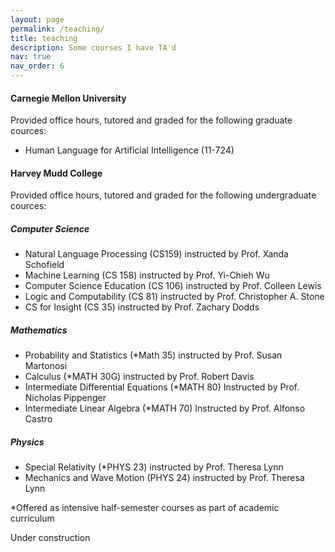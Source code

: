 ```yaml
---
layout: page
permalink: /teaching/
title: teaching
description: Some courses I have TA'd
nav: true
nav_order: 6
---
```


#### Carnegie Mellon University
Provided office hours, tutored and graded for the following graduate cources:
- Human Language for Artificial Intelligence (11-724)

#### Harvey Mudd College
Provided office hours, tutored and graded for the following undergraduate cources:

##### Computer Science
- Natural Language Processing (CS159) instructed by Prof. Xanda Schofield
- Machine Learning (CS 158) instructed by Prof. Yi-Chieh Wu
- Computer Science Education (CS 106) instructed by Prof. Colleen Lewis
- Logic and Computability (CS 81) instructed by Prof. Christopher A. Stone
- CS for Insight (CS 35) instructed by Prof. Zachary Dodds 

##### Mathematics
- Probability and Statistics (*Math 35) instructed by Prof. Susan Martonosi
- Calculus (*MATH 30G) instructed by Prof. Robert Davis
- Intermediate Differential Equations (*MATH 80) Instructed by Prof. Nicholas Pippenger
- Intermediate Linear Algebra (*MATH 70) Instructed by Prof. Alfonso Castro

##### Physics
- Special Relativity (*PHYS 23) instructed by Prof. Theresa Lynn
- Mechanics and Wave Motion (PHYS 24) instructed by Prof. Theresa Lynn


*Offered as intensive half-semester courses as part of academic curriculum

Under construction
